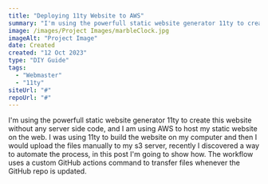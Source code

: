 ```yaml
---
title: "Deploying 11ty Website to AWS"
summary: "I'm using the powerfull static website generator 11ty to create this website without any server side code, and I am using AWS to host my static website on the web. I was using 11ty to build the website on my computer and then I would upload the files manually to my s3 server, recently I discovered a way to automate the process, in this post I'm going to show how. The workflow uses a custom GitHub actions command to transfer files whenever the GitHub repo is updated."
image: /images/Project Images/marbleClock.jpg
imageAlt: "Project Image"
date: Created
created: "12 Oct 2023"
type: "DIY Guide"
tags:
  - "Webmaster"
  - "11ty"
siteUrl: "#"
repoUrl: "#"
---
```


I'm using the powerfull static website generator 11ty to create this website without any server side code, and I am using AWS to host my static website on the web. I was using 11ty to build the website on my computer and then I would upload the files manually to my s3 server, recently I discovered a way to automate the process, in this post I'm going to show how. The workflow uses a custom GitHub actions command to transfer files whenever the GitHub repo is updated.